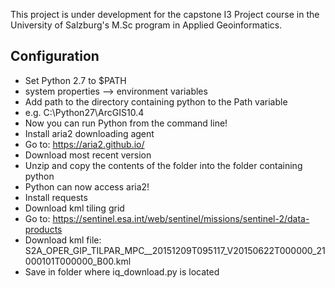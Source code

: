 This project is under development for the capstone I3 Project course in
the University of Salzburg's M.Sc program in Applied Geoinformatics.  

## Configuration
* Set Python 2.7 to $PATH
 * system properties --> environment variables
 * Add path to the directory containing python to the Path variable
  * e.g. C:\Python27\ArcGIS10.4
 * Now you can run Python from the command line!
* Install aria2 downloading agent
 * Go to: https://aria2.github.io/
 * Download most recent version
 * Unzip and copy the contents of the folder into the folder containing python
 * Python can now access aria2!
* Install requests
* Download kml tiling grid
 * Go to: https://sentinel.esa.int/web/sentinel/missions/sentinel-2/data-products
 * Download kml file: S2A_OPER_GIP_TILPAR_MPC__20151209T095117_V20150622T000000_21000101T000000_B00.kml
 * Save in folder where iq_download.py is located
